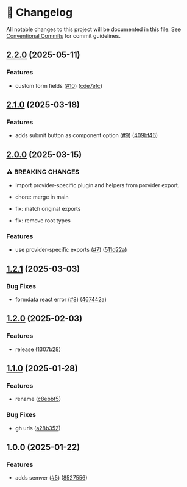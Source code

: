 <!-- markdownlint-disable --><!-- textlint-disable -->

# 📓 Changelog

All notable changes to this project will be documented in this file. See
[Conventional Commits](https://conventionalcommits.org) for commit guidelines.

## [2.2.0](https://github.com/sanity-io/form-toolkit/compare/v2.1.0...v2.2.0) (2025-05-11)

### Features

- custom form fields ([#10](https://github.com/sanity-io/form-toolkit/issues/10)) ([cde7efc](https://github.com/sanity-io/form-toolkit/commit/cde7efce92dd21683e1b3f5db2ac2b9a77020261))

## [2.1.0](https://github.com/sanity-io/form-toolkit/compare/v2.0.0...v2.1.0) (2025-03-18)

### Features

- adds submit button as component option ([#9](https://github.com/sanity-io/form-toolkit/issues/9)) ([409bf46](https://github.com/sanity-io/form-toolkit/commit/409bf46b8fb9b285f4719d9e4106fc9689a7f4b6))

## [2.0.0](https://github.com/sanity-io/form-toolkit/compare/v1.2.1...v2.0.0) (2025-03-15)

### ⚠ BREAKING CHANGES

- Import provider-specific plugin and helpers from provider export.

- chore: merge in main

- fix: match original exports

- fix: remove root types

### Features

- use provider-specific exports ([#7](https://github.com/sanity-io/form-toolkit/issues/7)) ([511d22a](https://github.com/sanity-io/form-toolkit/commit/511d22a9a639708d895124e950e80ec27d5d11f3))

## [1.2.1](https://github.com/sanity-io/form-toolkit/compare/v1.2.0...v1.2.1) (2025-03-03)

### Bug Fixes

- formdata react error ([#8](https://github.com/sanity-io/form-toolkit/issues/8)) ([467442a](https://github.com/sanity-io/form-toolkit/commit/467442a21c34c10ae2e14343a34e08dde833addb))

## [1.2.0](https://github.com/sanity-io/form-toolkit/compare/v1.1.0...v1.2.0) (2025-02-03)

### Features

- release ([1307b28](https://github.com/sanity-io/form-toolkit/commit/1307b2863a5c93da14a5ccd1935848036966e73a))

## [1.1.0](https://github.com/sanity-io/form-toolkit/compare/v1.0.0...v1.1.0) (2025-01-28)

### Features

- rename ([c8ebbf5](https://github.com/sanity-io/form-toolkit/commit/c8ebbf5805988fd8067b5dea570a37371a9134b9))

### Bug Fixes

- gh urls ([a28b352](https://github.com/sanity-io/form-toolkit/commit/a28b3527f309e01b1b6b099af2d90ce1df360960))

## 1.0.0 (2025-01-22)

### Features

- adds semver ([#5](https://github.com/sanity-io/sanity-plugin-form-toolkit/issues/5)) ([8527556](https://github.com/sanity-io/sanity-plugin-form-toolkit/commit/8527556f956a5d439d624d5b4fbb788325ce41f1))
